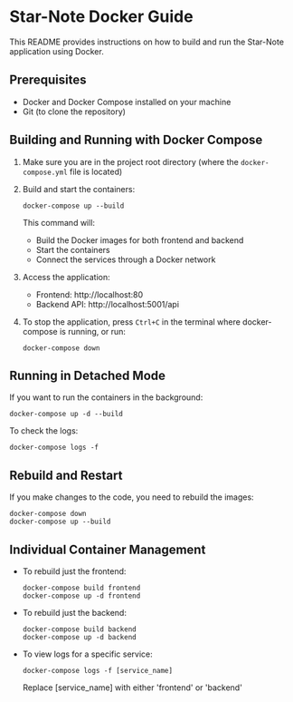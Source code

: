 # Star-Note Docker Guide

This README provides instructions on how to build and run the Star-Note application using Docker.

## Prerequisites

- Docker and Docker Compose installed on your machine
- Git (to clone the repository)

## Building and Running with Docker Compose

1. Make sure you are in the project root directory (where the `docker-compose.yml` file is located)

2. Build and start the containers:

   ```
   docker-compose up --build
   ```

   This command will:

   - Build the Docker images for both frontend and backend
   - Start the containers
   - Connect the services through a Docker network

3. Access the application:

   - Frontend: http://localhost:80
   - Backend API: http://localhost:5001/api

4. To stop the application, press `Ctrl+C` in the terminal where docker-compose is running, or run:
   ```
   docker-compose down
   ```

## Running in Detached Mode

If you want to run the containers in the background:

```
docker-compose up -d --build
```

To check the logs:

```
docker-compose logs -f
```

## Rebuild and Restart

If you make changes to the code, you need to rebuild the images:

```
docker-compose down
docker-compose up --build
```

## Individual Container Management

- To rebuild just the frontend:

  ```
  docker-compose build frontend
  docker-compose up -d frontend
  ```

- To rebuild just the backend:

  ```
  docker-compose build backend
  docker-compose up -d backend
  ```

- To view logs for a specific service:
  ```
  docker-compose logs -f [service_name]
  ```
  Replace [service_name] with either 'frontend' or 'backend'

